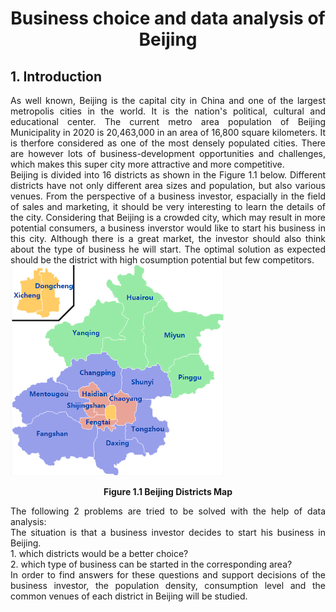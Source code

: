 # <center>Business choice and data analysis of Beijing</center>

## 1. Introduction

<div style="text-align: justify">  As well known, Beijing is the capital city in China and one of the largest metropolis cities in the world. It is the nation's political, cultural and educational center. The current metro area population of Beijing Municipality in 2020 is 20,463,000 in an area of 16,800 square kilometers. It is therfore considered as one of the most densely populated cities. There are however lots of business-development opportunities and challenges, which makes this super city more attractive and more competitive. </div>

<div style="text-align: justify"> Beijing is divided into 16 districts as shown in the Figure 1.1 below. Different districts have not only different area sizes and population, but also various venues. From the perspective of a business investor, espacially in the field of sales and marketing, it should be very interesting to learn the details of the city. Considering that Beijing is a crowded city, which may result in more potential consumers, a business inverstor would like to start his business in this city. Although there is a great market, the investor should also think about the type of business he will start. The optimal solution as expected should be the district with high cosumption potential but few competitors. </div>

<img src="https://raw.githubusercontent.com/Celia-X/Coursera_Capstone/main/beijing-administrative-map.jpg" style="zoom:50%" />

 **<center>Figure 1.1 Beijing Districts Map</center>**

<div style="text-align: justify">The following 2 problems are tried to be solved with the help of data analysis:</div>
<div style="text-align: justify">The situation is that a business investor decides to start his business in Beijing.</div>
<div style="text-align: justify">1. which districts would be a better choice?</div>
<div style="text-align: justify">2. which type of business can be started in the corresponding area?</div>

<div style="text-align: justify">In order to find answers for these questions and support decisions of the business investor, the population density, consumption level and the common venues of each district in Beijing will be studied.</div>


```python

```
